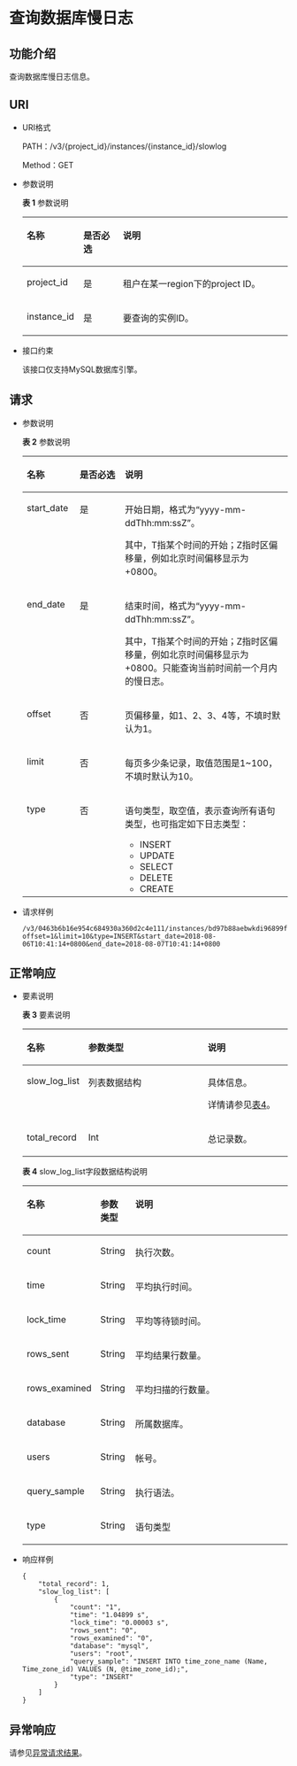 # 查询数据库慢日志<a name="rds_06_0005"></a>

## 功能介绍<a name="section61759636"></a>

查询数据库慢日志信息。

## URI<a name="section18965813"></a>

-   URI格式

    PATH：/v3/\{project\_id\}/instances/\{instance\_id\}/slowlog

    Method：GET

-   参数说明

    **表 1**  参数说明

    <a name="table58427690"></a>
    <table><thead align="left"><tr id="row1482002"><th class="cellrowborder" valign="top" width="21.3%" id="mcps1.2.4.1.1"><p id="p52933326"><a name="p52933326"></a><a name="p52933326"></a>名称</p>
    </th>
    <th class="cellrowborder" valign="top" width="14.91%" id="mcps1.2.4.1.2"><p id="p59740974"><a name="p59740974"></a><a name="p59740974"></a>是否必选</p>
    </th>
    <th class="cellrowborder" valign="top" width="63.79%" id="mcps1.2.4.1.3"><p id="p7180698"><a name="p7180698"></a><a name="p7180698"></a>说明</p>
    </th>
    </tr>
    </thead>
    <tbody><tr id="row44765691"><td class="cellrowborder" valign="top" width="21.3%" headers="mcps1.2.4.1.1 "><p id="p2142393"><a name="p2142393"></a><a name="p2142393"></a>project_id</p>
    </td>
    <td class="cellrowborder" valign="top" width="14.91%" headers="mcps1.2.4.1.2 "><p id="p39316155"><a name="p39316155"></a><a name="p39316155"></a>是</p>
    </td>
    <td class="cellrowborder" valign="top" width="63.79%" headers="mcps1.2.4.1.3 "><p id="p30492010"><a name="p30492010"></a><a name="p30492010"></a>租户在某一region下的project ID。</p>
    </td>
    </tr>
    <tr id="row5992637"><td class="cellrowborder" valign="top" width="21.3%" headers="mcps1.2.4.1.1 "><p id="p15641626"><a name="p15641626"></a><a name="p15641626"></a>instance_id</p>
    </td>
    <td class="cellrowborder" valign="top" width="14.91%" headers="mcps1.2.4.1.2 "><p id="p59012183"><a name="p59012183"></a><a name="p59012183"></a>是</p>
    </td>
    <td class="cellrowborder" valign="top" width="63.79%" headers="mcps1.2.4.1.3 "><p id="p15257500"><a name="p15257500"></a><a name="p15257500"></a>要查询的实例ID。</p>
    </td>
    </tr>
    </tbody>
    </table>


-   接口约束

    该接口仅支持MySQL数据库引擎。


## 请求<a name="section36474591"></a>

-   参数说明

    **表 2**  参数说明

    <a name="table22478116"></a>
    <table><thead align="left"><tr id="row12299945"><th class="cellrowborder" valign="top" width="19.91%" id="mcps1.2.4.1.1"><p id="p56771492"><a name="p56771492"></a><a name="p56771492"></a>名称</p>
    </th>
    <th class="cellrowborder" valign="top" width="17.03%" id="mcps1.2.4.1.2"><p id="p35088115"><a name="p35088115"></a><a name="p35088115"></a>是否必选</p>
    </th>
    <th class="cellrowborder" valign="top" width="63.06%" id="mcps1.2.4.1.3"><p id="p23565055"><a name="p23565055"></a><a name="p23565055"></a>说明</p>
    </th>
    </tr>
    </thead>
    <tbody><tr id="row35621668174547"><td class="cellrowborder" valign="top" width="19.91%" headers="mcps1.2.4.1.1 "><p id="p24007821174547"><a name="p24007821174547"></a><a name="p24007821174547"></a>start_date</p>
    </td>
    <td class="cellrowborder" valign="top" width="17.03%" headers="mcps1.2.4.1.2 "><p id="p65585369174547"><a name="p65585369174547"></a><a name="p65585369174547"></a>是</p>
    </td>
    <td class="cellrowborder" valign="top" width="63.06%" headers="mcps1.2.4.1.3 "><p id="p10814706174547"><a name="p10814706174547"></a><a name="p10814706174547"></a>开始日期，格式为“yyyy-mm-ddThh:mm:ssZ”。</p>
    <p id="p442615191195"><a name="p442615191195"></a><a name="p442615191195"></a>其中，T指某个时间的开始；Z指时区偏移量，例如北京时间偏移显示为+0800。</p>
    </td>
    </tr>
    <tr id="row56153746174547"><td class="cellrowborder" valign="top" width="19.91%" headers="mcps1.2.4.1.1 "><p id="p32183997174547"><a name="p32183997174547"></a><a name="p32183997174547"></a>end_date</p>
    </td>
    <td class="cellrowborder" valign="top" width="17.03%" headers="mcps1.2.4.1.2 "><p id="p56766964174547"><a name="p56766964174547"></a><a name="p56766964174547"></a>是</p>
    </td>
    <td class="cellrowborder" valign="top" width="63.06%" headers="mcps1.2.4.1.3 "><p id="p79271845194012"><a name="p79271845194012"></a><a name="p79271845194012"></a>结束时间，格式为“yyyy-mm-ddThh:mm:ssZ”。</p>
    <p id="p494616411342"><a name="p494616411342"></a><a name="p494616411342"></a>其中，T指某个时间的开始；Z指时区偏移量，例如北京时间偏移显示为+0800。只能查询当前时间前一个月内的慢日志。</p>
    </td>
    </tr>
    <tr id="row50978547174547"><td class="cellrowborder" valign="top" width="19.91%" headers="mcps1.2.4.1.1 "><p id="p11832481174547"><a name="p11832481174547"></a><a name="p11832481174547"></a>offset</p>
    </td>
    <td class="cellrowborder" valign="top" width="17.03%" headers="mcps1.2.4.1.2 "><p id="p18906893174547"><a name="p18906893174547"></a><a name="p18906893174547"></a>否</p>
    </td>
    <td class="cellrowborder" valign="top" width="63.06%" headers="mcps1.2.4.1.3 "><p id="p55063325174547"><a name="p55063325174547"></a><a name="p55063325174547"></a>页偏移量，如1、2、3、4等，不填时默认为1。</p>
    </td>
    </tr>
    <tr id="row28033904174547"><td class="cellrowborder" valign="top" width="19.91%" headers="mcps1.2.4.1.1 "><p id="p10063368174547"><a name="p10063368174547"></a><a name="p10063368174547"></a>limit</p>
    </td>
    <td class="cellrowborder" valign="top" width="17.03%" headers="mcps1.2.4.1.2 "><p id="p9826466174547"><a name="p9826466174547"></a><a name="p9826466174547"></a>否</p>
    </td>
    <td class="cellrowborder" valign="top" width="63.06%" headers="mcps1.2.4.1.3 "><p id="p57746301174547"><a name="p57746301174547"></a><a name="p57746301174547"></a>每页多少条记录，取值范围是1~100，不填时默认为10。</p>
    </td>
    </tr>
    <tr id="row16192227102019"><td class="cellrowborder" valign="top" width="19.91%" headers="mcps1.2.4.1.1 "><p id="p956544614368"><a name="p956544614368"></a><a name="p956544614368"></a>type</p>
    </td>
    <td class="cellrowborder" valign="top" width="17.03%" headers="mcps1.2.4.1.2 "><p id="p1193327112018"><a name="p1193327112018"></a><a name="p1193327112018"></a>否</p>
    </td>
    <td class="cellrowborder" valign="top" width="63.06%" headers="mcps1.2.4.1.3 "><p id="p2053145617536"><a name="p2053145617536"></a><a name="p2053145617536"></a><span>语句类型，取空值，表示查询所有语句类型，也可指定如下日志类型：</span></p>
    <a name="ul1281145815538"></a><a name="ul1281145815538"></a><ul id="ul1281145815538"><li><span>INSERT</span></li><li><span>UPDATE</span></li><li><span>SELECT</span></li><li><span>DELETE</span></li><li><span>CREATE</span></li></ul>
    </td>
    </tr>
    </tbody>
    </table>

-   请求样例

    ```
    /v3/0463b6b16e954c684930a360d2c4e111/instances/bd97b88aebwkdi96899ff1272111501ain01/slowlog?offset=1&limit=10&type=INSERT&start_date=2018-08-06T10:41:14+0800&end_date=2018-08-07T10:41:14+0800
    ```


## 正常响应<a name="section59835867"></a>

-   要素说明

    **表 3**  要素说明

    <a name="table29752153"></a>
    <table><thead align="left"><tr id="row62070345"><th class="cellrowborder" valign="top" width="19.040000000000003%" id="mcps1.2.4.1.1"><p id="p61642077"><a name="p61642077"></a><a name="p61642077"></a>名称</p>
    </th>
    <th class="cellrowborder" valign="top" width="47.63%" id="mcps1.2.4.1.2"><p id="p26952341"><a name="p26952341"></a><a name="p26952341"></a>参数类型</p>
    </th>
    <th class="cellrowborder" valign="top" width="33.33%" id="mcps1.2.4.1.3"><p id="p35656026"><a name="p35656026"></a><a name="p35656026"></a>说明</p>
    </th>
    </tr>
    </thead>
    <tbody><tr id="row49943891183823"><td class="cellrowborder" valign="top" width="19.040000000000003%" headers="mcps1.2.4.1.1 "><p id="p17747976183823"><a name="p17747976183823"></a><a name="p17747976183823"></a>slow_log_list</p>
    </td>
    <td class="cellrowborder" valign="top" width="47.63%" headers="mcps1.2.4.1.2 "><p id="p28299952183823"><a name="p28299952183823"></a><a name="p28299952183823"></a>列表数据结构</p>
    </td>
    <td class="cellrowborder" valign="top" width="33.33%" headers="mcps1.2.4.1.3 "><p id="p10594789183823"><a name="p10594789183823"></a><a name="p10594789183823"></a>具体信息。</p>
    <p id="p12254535568"><a name="p12254535568"></a><a name="p12254535568"></a>详情请参见<a href="#table66531170">表4</a>。</p>
    </td>
    </tr>
    <tr id="row6331999514368"><td class="cellrowborder" valign="top" width="19.040000000000003%" headers="mcps1.2.4.1.1 "><p id="p27570747143630"><a name="p27570747143630"></a><a name="p27570747143630"></a>total_record</p>
    </td>
    <td class="cellrowborder" valign="top" width="47.63%" headers="mcps1.2.4.1.2 "><p id="p18638029143630"><a name="p18638029143630"></a><a name="p18638029143630"></a>Int</p>
    </td>
    <td class="cellrowborder" valign="top" width="33.33%" headers="mcps1.2.4.1.3 "><p id="p33285367143630"><a name="p33285367143630"></a><a name="p33285367143630"></a>总记录数。</p>
    </td>
    </tr>
    </tbody>
    </table>

    **表 4**  slow\_log\_list字段数据结构说明

    <a name="table66531170"></a>
    <table><thead align="left"><tr id="row12984378"><th class="cellrowborder" valign="top" width="19.040000000000003%" id="mcps1.2.4.1.1"><p id="p45101667"><a name="p45101667"></a><a name="p45101667"></a>名称</p>
    </th>
    <th class="cellrowborder" valign="top" width="13.22%" id="mcps1.2.4.1.2"><p id="p29356372"><a name="p29356372"></a><a name="p29356372"></a>参数类型</p>
    </th>
    <th class="cellrowborder" valign="top" width="67.74%" id="mcps1.2.4.1.3"><p id="p29055926"><a name="p29055926"></a><a name="p29055926"></a>说明</p>
    </th>
    </tr>
    </thead>
    <tbody><tr id="row4719792"><td class="cellrowborder" valign="top" width="19.040000000000003%" headers="mcps1.2.4.1.1 "><p id="p46758891"><a name="p46758891"></a><a name="p46758891"></a>count</p>
    </td>
    <td class="cellrowborder" valign="top" width="13.22%" headers="mcps1.2.4.1.2 "><p id="p29373839"><a name="p29373839"></a><a name="p29373839"></a>String</p>
    </td>
    <td class="cellrowborder" valign="top" width="67.74%" headers="mcps1.2.4.1.3 "><p id="p30470722"><a name="p30470722"></a><a name="p30470722"></a>执行次数。</p>
    </td>
    </tr>
    <tr id="row5801050"><td class="cellrowborder" valign="top" width="19.040000000000003%" headers="mcps1.2.4.1.1 "><p id="p123050"><a name="p123050"></a><a name="p123050"></a>time</p>
    </td>
    <td class="cellrowborder" valign="top" width="13.22%" headers="mcps1.2.4.1.2 "><p id="p9967070"><a name="p9967070"></a><a name="p9967070"></a>String</p>
    </td>
    <td class="cellrowborder" valign="top" width="67.74%" headers="mcps1.2.4.1.3 "><p id="p2026335"><a name="p2026335"></a><a name="p2026335"></a>平均执行时间。</p>
    </td>
    </tr>
    <tr id="row1562610185558"><td class="cellrowborder" valign="top" width="19.040000000000003%" headers="mcps1.2.4.1.1 "><p id="p27564685185558"><a name="p27564685185558"></a><a name="p27564685185558"></a>lock_time</p>
    </td>
    <td class="cellrowborder" valign="top" width="13.22%" headers="mcps1.2.4.1.2 "><p id="p18147022185558"><a name="p18147022185558"></a><a name="p18147022185558"></a>String</p>
    </td>
    <td class="cellrowborder" valign="top" width="67.74%" headers="mcps1.2.4.1.3 "><p id="p60622679185558"><a name="p60622679185558"></a><a name="p60622679185558"></a>平均等待锁时间。</p>
    </td>
    </tr>
    <tr id="row46227617185624"><td class="cellrowborder" valign="top" width="19.040000000000003%" headers="mcps1.2.4.1.1 "><p id="p61882053185624"><a name="p61882053185624"></a><a name="p61882053185624"></a>rows_sent</p>
    </td>
    <td class="cellrowborder" valign="top" width="13.22%" headers="mcps1.2.4.1.2 "><p id="p46390393185624"><a name="p46390393185624"></a><a name="p46390393185624"></a>String</p>
    </td>
    <td class="cellrowborder" valign="top" width="67.74%" headers="mcps1.2.4.1.3 "><p id="p66634382185624"><a name="p66634382185624"></a><a name="p66634382185624"></a>平均结果行数量。</p>
    </td>
    </tr>
    <tr id="row26041859185714"><td class="cellrowborder" valign="top" width="19.040000000000003%" headers="mcps1.2.4.1.1 "><p id="p62791567185714"><a name="p62791567185714"></a><a name="p62791567185714"></a>rows_examined</p>
    </td>
    <td class="cellrowborder" valign="top" width="13.22%" headers="mcps1.2.4.1.2 "><p id="p52952143185714"><a name="p52952143185714"></a><a name="p52952143185714"></a>String</p>
    </td>
    <td class="cellrowborder" valign="top" width="67.74%" headers="mcps1.2.4.1.3 "><p id="p61265200185714"><a name="p61265200185714"></a><a name="p61265200185714"></a>平均扫描的行数量。</p>
    </td>
    </tr>
    <tr id="row8051277185753"><td class="cellrowborder" valign="top" width="19.040000000000003%" headers="mcps1.2.4.1.1 "><p id="p65936923185753"><a name="p65936923185753"></a><a name="p65936923185753"></a>database</p>
    </td>
    <td class="cellrowborder" valign="top" width="13.22%" headers="mcps1.2.4.1.2 "><p id="p39290538185753"><a name="p39290538185753"></a><a name="p39290538185753"></a>String</p>
    </td>
    <td class="cellrowborder" valign="top" width="67.74%" headers="mcps1.2.4.1.3 "><p id="p28417034185753"><a name="p28417034185753"></a><a name="p28417034185753"></a>所属数据库。</p>
    </td>
    </tr>
    <tr id="row62737284185755"><td class="cellrowborder" valign="top" width="19.040000000000003%" headers="mcps1.2.4.1.1 "><p id="p65776751185755"><a name="p65776751185755"></a><a name="p65776751185755"></a>users</p>
    </td>
    <td class="cellrowborder" valign="top" width="13.22%" headers="mcps1.2.4.1.2 "><p id="p26316620185755"><a name="p26316620185755"></a><a name="p26316620185755"></a>String</p>
    </td>
    <td class="cellrowborder" valign="top" width="67.74%" headers="mcps1.2.4.1.3 "><p id="p51271494185755"><a name="p51271494185755"></a><a name="p51271494185755"></a>帐号。</p>
    </td>
    </tr>
    <tr id="row24608043185759"><td class="cellrowborder" valign="top" width="19.040000000000003%" headers="mcps1.2.4.1.1 "><p id="p60502836185759"><a name="p60502836185759"></a><a name="p60502836185759"></a>query_sample</p>
    </td>
    <td class="cellrowborder" valign="top" width="13.22%" headers="mcps1.2.4.1.2 "><p id="p1782674185759"><a name="p1782674185759"></a><a name="p1782674185759"></a>String</p>
    </td>
    <td class="cellrowborder" valign="top" width="67.74%" headers="mcps1.2.4.1.3 "><p id="p10178909185759"><a name="p10178909185759"></a><a name="p10178909185759"></a>执行语法。</p>
    </td>
    </tr>
    <tr id="row2025783011386"><td class="cellrowborder" valign="top" width="19.040000000000003%" headers="mcps1.2.4.1.1 "><p id="p325819308383"><a name="p325819308383"></a><a name="p325819308383"></a>type</p>
    </td>
    <td class="cellrowborder" valign="top" width="13.22%" headers="mcps1.2.4.1.2 "><p id="p132581130143820"><a name="p132581130143820"></a><a name="p132581130143820"></a>String</p>
    </td>
    <td class="cellrowborder" valign="top" width="67.74%" headers="mcps1.2.4.1.3 "><p id="p16258530153812"><a name="p16258530153812"></a><a name="p16258530153812"></a>语句类型</p>
    </td>
    </tr>
    </tbody>
    </table>


-   响应样例

    ```
    {
        "total_record": 1,
        "slow_log_list": [
            {
                "count": "1",
                "time": "1.04899 s",
                "lock_time": "0.00003 s",
                "rows_sent": "0",
                "rows_examined": "0",
                "database": "mysql",
                "users": "root",
                "query_sample": "INSERT INTO time_zone_name (Name, Time_zone_id) VALUES (N, @time_zone_id);",
                "type": "INSERT"
            }
        ]
    }
    ```


## 异常响应<a name="section1651899"></a>

请参见[异常请求结果](null.md)。

